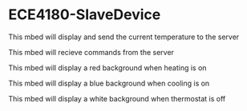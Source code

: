 # ECE4180-SlaveDevice

This mbed will display and send the current temperature to the server

This mbed will recieve commands from the server

This mbed will display a red background when heating is on

This mbed will display a blue background when cooling is on

This mbed will display a white background when thermostat is off
